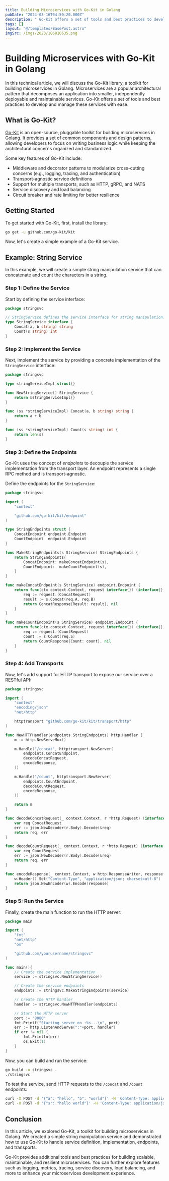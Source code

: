 ```yaml
---
title: Building Microservices with Go-Kit in Golang
pubDate: "2024-03-16T04:50:20.000Z"
description: " Go-Kit offers a set of tools and best practices to develop and manage these services with ease."
tags: []
layout: "@/templates/BasePost.astro"
imgSrc: /imgs/2023/186810635.png
---
```

# Building Microservices with Go-Kit in Golang

In this technical article, we will discuss the Go-Kit library, a toolkit for building microservices in Golang. Microservices are a popular architectural pattern that decomposes an application into smaller, independently deployable and maintainable services. Go-Kit offers a set of tools and best practices to develop and manage these services with ease.

## What is Go-Kit?

[Go-Kit](https://gokit.io/) is an open-source, pluggable toolkit for building microservices in Golang. It provides a set of common components and design patterns, allowing developers to focus on writing business logic while keeping the architectural concerns organized and standardized.

Some key features of Go-Kit include:

- Middleware and decorator patterns to modularize cross-cutting concerns (e.g., logging, tracing, and authentication)
- Transport-agnostic service definitions
- Support for multiple transports, such as HTTP, gRPC, and NATS
- Service discovery and load balancing
- Circuit breaker and rate limiting for better resilience

## Getting Started

To get started with Go-Kit, first, install the library:

```sh
go get -u github.com/go-kit/kit
```

Now, let's create a simple example of a Go-Kit service.

## Example: String Service

In this example, we will create a simple string manipulation service that can concatenate and count the characters in a string.

### Step 1: Define the Service

Start by defining the service interface:

```go
package stringsvc

// StringService defines the service interface for string manipulation.
type StringService interface {
	Concat(a, b string) string
	Count(s string) int
}
```

### Step 2: Implement the Service

Next, implement the service by providing a concrete implementation of the `StringService` interface:

```go
package stringsvc

type stringServiceImpl struct{}

func NewStringService() StringService {
	return &stringServiceImpl{}
}

func (ss *stringServiceImpl) Concat(a, b string) string {
	return a + b
}

func (ss *stringServiceImpl) Count(s string) int {
	return len(s)
}
```

### Step 3: Define the Endpoints

Go-Kit uses the concept of _endpoints_ to decouple the service implementation from the transport layer. An endpoint represents a single RPC method and is transport-agnostic.

Define the endpoints for the `StringService`:

```go
package stringsvc

import (
	"context"

	"github.com/go-kit/kit/endpoint"
)

type StringEndpoints struct {
	ConcatEndpoint endpoint.Endpoint
	CountEndpoint  endpoint.Endpoint
}

func MakeStringEndpoints(s StringService) StringEndpoints {
	return StringEndpoints{
		ConcatEndpoint: makeConcatEndpoint(s),
		CountEndpoint:  makeCountEndpoint(s),
	}
}

func makeConcatEndpoint(s StringService) endpoint.Endpoint {
	return func(ctx context.Context, request interface{}) (interface{}, error) {
		req := request.(ConcatRequest)
		result := s.Concat(req.A, req.B)
		return ConcatResponse{Result: result}, nil
	}
}

func makeCountEndpoint(s StringService) endpoint.Endpoint {
	return func(ctx context.Context, request interface{}) (interface{}, error) {
		req := request.(CountRequest)
		count := s.Count(req.S)
		return CountResponse{Count: count}, nil
	}
}
```

### Step 4: Add Transports

Now, let's add support for HTTP transport to expose our service over a RESTful API:

```go
package stringsvc

import (
	"context"
	"encoding/json"
	"net/http"

	httptransport "github.com/go-kit/kit/transport/http"
)

func NewHTTPHandler(endpoints StringEndpoints) http.Handler {
	m := http.NewServeMux()

	m.Handle("/concat", httptransport.NewServer(
		endpoints.ConcatEndpoint,
		decodeConcatRequest,
		encodeResponse,
	))

	m.Handle("/count", httptransport.NewServer(
		endpoints.CountEndpoint,
		decodeCountRequest,
		encodeResponse,
	))

	return m
}

func decodeConcatRequest(_ context.Context, r *http.Request) (interface{}, error) {
	var req ConcatRequest
	err := json.NewDecoder(r.Body).Decode(&req)
	return req, err
}

func decodeCountRequest(_ context.Context, r *http.Request) (interface{}, error) {
	var req CountRequest
	err := json.NewDecoder(r.Body).Decode(&req)
	return req, err
}

func encodeResponse(_ context.Context, w http.ResponseWriter, response interface{}) error {
	w.Header().Set("Content-Type", "application/json; charset=utf-8")
	return json.NewEncoder(w).Encode(response)
}
```

### Step 5: Run the Service

Finally, create the main function to run the HTTP server:

```go
package main

import (
	"fmt"
	"net/http"
	"os"

	"github.com/yourusername/stringsvc"
)

func main(){
	// Create the service implementation
	service := stringsvc.NewStringService()

	// Create the service endpoints
	endpoints := stringsvc.MakeStringEndpoints(service)

	// Create the HTTP handler
	handler := stringsvc.NewHTTPHandler(endpoints)

	// Start the HTTP server
	port := "8080"
	fmt.Printf("Starting server on :%s...\n", port)
	err := http.ListenAndServe(":"+port, handler)
	if err != nil {
		fmt.Println(err)
		os.Exit(1)
	}
}
```

Now, you can build and run the service:

```sh
go build -o stringsvc .
./stringsvc
```

To test the service, send HTTP requests to the `/concat` and `/count` endpoints:

```sh
curl -X POST -d '{"a": "hello", "b": "world"}' -H 'Content-Type: application/json' http://localhost:8080/concat
curl -X POST -d '{"s": "hello world"}' -H 'Content-Type: application/json' http://localhost:8080/count
```

## Conclusion

In this article, we explored Go-Kit, a toolkit for building microservices in Golang. We created a simple string manipulation service and demonstrated how to use Go-Kit to handle service definition, implementation, endpoints, and transports.

Go-Kit provides additional tools and best practices for building scalable, maintainable, and resilient microservices. You can further explore features such as logging, metrics, tracing, service discovery, load balancing, and more to enhance your microservices development experience.
